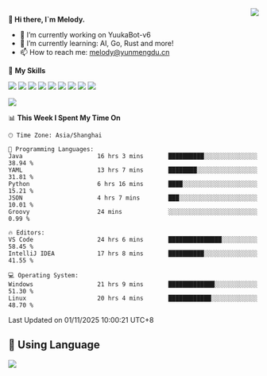 <a href="#">
  <img align="right" src="https://github-readme-stats.vercel.app/api?username=melodyyuuka&count_private=true&show_icons=true" />
</a>

**👋 Hi there, I`m Melody.**

- 🔭 I’m currently working on YuukaBot-v6
- 🌱 I’m currently learning: AI, Go, Rust and more!
- 📫 How to reach me: melody@yunmengdu.cn

🌟 **My Skills** 

![](https://img.shields.io/badge/-Python-3e74a2?style=flat-square&logo=Python&logoColor=fff)
![](https://img.shields.io/badge/-Java-007396?style=flat-square&logo=OpenJDK&logoColor=fff)
![](https://img.shields.io/badge/-Node.js-339933?style=flat-square&logo=Node.js&logoColor=fff)
![](https://img.shields.io/badge/-Git-f05032?style=flat-square&logo=git&logoColor=fff)
![](https://img.shields.io/badge/-PostgreSQL-4169e1?style=flat-square&logo=PostgreSQL&logoColor=fff)
![](https://img.shields.io/badge/-Rust-000000?style=flat-square&logo=rust&logoColor=fff)
![](https://img.shields.io/badge/-VSCode-007acc?style=flat-square&logo=Visual-Studio-Code&logoColor=fff)
![](https://img.shields.io/badge/-FastAPI-009688?style=flat-square&logo=FastAPI&logoColor=fff)
![](https://img.shields.io/badge/-Linux-000000?style=flat-square&logo=Linux&logoColor=fff)


![](https://wakatime.com/badge/user/fa6dc0e2-47c5-4d2d-ae45-69fec6f2122c.svg)

<!--START_SECTION:waka-->
📊 **This Week I Spent My Time On** 

```text
🕑︎ Time Zone: Asia/Shanghai

💬 Programming Languages: 
Java                     16 hrs 3 mins       ██████████░░░░░░░░░░░░░░░   38.94 % 
YAML                     13 hrs 7 mins       ████████░░░░░░░░░░░░░░░░░   31.81 % 
Python                   6 hrs 16 mins       ████░░░░░░░░░░░░░░░░░░░░░   15.21 % 
JSON                     4 hrs 7 mins        ███░░░░░░░░░░░░░░░░░░░░░░   10.01 % 
Groovy                   24 mins             ░░░░░░░░░░░░░░░░░░░░░░░░░    0.99 % 

🔥 Editors: 
VS Code                  24 hrs 6 mins       ███████████████░░░░░░░░░░   58.45 % 
IntelliJ IDEA            17 hrs 8 mins       ██████████░░░░░░░░░░░░░░░   41.55 % 

💻 Operating System: 
Windows                  21 hrs 9 mins       █████████████░░░░░░░░░░░░   51.30 % 
Linux                    20 hrs 4 mins       ████████████░░░░░░░░░░░░░   48.70 % 
```


 Last Updated on 01/11/2025 10:00:21 UTC+8
<!--END_SECTION:waka-->

## 🥰 **Using Language**

![](https://github-readme-stats.vercel.app/api/wakatime?username=MelodyYuyuko&layout=compact&hide_border=true)
